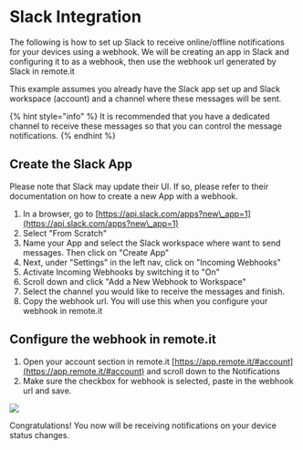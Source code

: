 # Slack Integration

The following is how to set up Slack to receive online/offline notifications for your devices using a webhook. We will be creating an app in Slack and configuring it to as a webhook, then use the webhook url generated by Slack in remote.it

This example assumes you already have the Slack app set up and Slack workspace (account) and a channel where these messages will be sent.&#x20;

{% hint style="info" %}
It is recommended that you have a dedicated channel to receive these messages so that you can control the message notifications.
{% endhint %}

## Create the Slack App

Please note that Slack may update their UI. If so, please refer to their documentation on how to create a new App with a webhook.

1. In a browser, go to [https://api.slack.com/apps?new\_app=1](https://api.slack.com/apps?new\_app=1)
2. Select "From Scratch"
3. Name your App and select the Slack workspace where want to send messages. Then click on "Create App"
4. Next, under "Settings" in the left nav, click on "Incoming Webhooks"
5. Activate Incoming Webhooks by switching it to "On"
6. Scroll down and click "Add a New Webhook to Workspace"
7. Select the channel you would like to receive the messages and finish.
8. Copy the webhook url. You will use this when you configure your webhook in remote.it

## Configure the webhook in remote.it

1. Open your account section in remote.it [https://app.remote.it/#account](https://app.remote.it/#account) and scroll down to the Notifications
2. Make sure the checkbox for webhook is selected, paste in the webhook url and save.

![](../../.gitbook/assets/Account\_-\_remote\_it.png)

Congratulations! You now will be receiving notifications on your device status changes.
